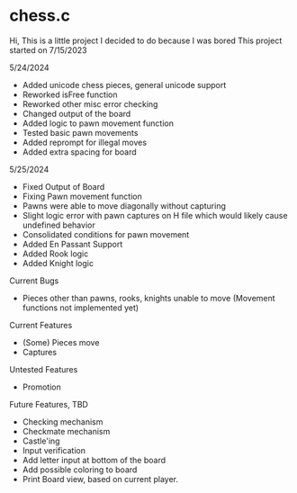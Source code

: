# chess.c
Hi, This is a little project I decided to do because I was bored
This project started on 7/15/2023

5/24/2024
  - Added unicode chess pieces, general unicode support
  - Reworked isFree function
  - Reworked other misc error checking
  - Changed output of the board
  - Added logic to pawn movement function
  - Tested basic pawn movements
  - Added reprompt for illegal moves
  - Added extra spacing for board
  
  5/25/2024
  - Fixed Output of Board
  - Fixing Pawn movement function
  - Pawns were able to move diagonally without capturing
  - Slight logic error with pawn captures on H file which would likely cause undefined behavior
  - Consolidated conditions for pawn movement
  - Added En Passant Support
  - Added Rook logic
  - Added Knight logic


Current Bugs
- Pieces other than pawns, rooks, knights unable to move (Movement functions not implemented yet)

Current Features
- (Some) Pieces move
- Captures

Untested Features
- Promotion

Future Features, TBD
- Checking mechanism
- Checkmate mechanism
- Castle'ing
- Input verification
- Add letter input at bottom of the board
- Add possible coloring to board
- Print Board view, based on current player.
